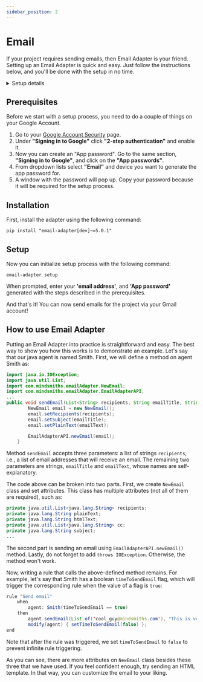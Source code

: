 ```yaml
---
sidebar_position: 2
---
```


# Email
If your project requires sending emails, then Email Adapter is your friend. Setting up an Email Adapter is quick and easy. Just follow the instructions below, and you'll be done with the setup in no time.

<details>
  <summary>Setup details</summary>
  <div>
    <div><p><b>Environment variables:</b></p>
        <ul>
            <li>PROJECT_EMAIL_ADDRESS</li>
            <li>PROJECT_EMAIL_PASSWORD</li>
        </ul>
    </div>
    <div>
        <p><b>Installation:</b></p>
        <ul>
            <li><code>pip install "email-adapter[dev]~=5.0.1"</code></li>
        </ul>
    </div>
    <div>
        <p><b>Initialize setup:</b></p>
        <ul><li><p><code>email-adapter setup</code></p></li></ul>
    </div>
  </div>
</details>


## Prerequisites
Before we start with a setup process, you need to do a couple of things on your Google Account.

1. Go to your [Google Account Security](https://myaccount.google.com/security) page.
2. Under **"Signing in to Google"** click **"2-step authentication"** and enable it.
3. Now you can create an "App password". Go to the same section, **"Signing in to Google"**, and click on the **"App passwords"**.
4. From dropdown lists select **"Email"** and device you want to generate the app password for.  
5. A window with the password will pop up. Copy your password because it will be required for the setup process.


## Installation
First, install the adapter using the following command:
```console
pip install "email-adapter[dev]~=5.0.1"
```

## Setup
Now you can initialize setup process with the following command:
```console
email-adapter setup
```
When prompted, enter your **'email address'**, and **'App password'** generated with the steps described in the prerequisites.

And that's it! You can now send emails for the project via your Gmail account! 

## How to use Email Adapter
Putting an Email Adapter into practice is straightforward and easy. The best way to show you how this works is to demonstrate an example. Let's say that our java agent is named Smith. First, we will define a method on agent Smith as:
```java
import java.io.IOException;
import java.util.List;
import com.mindsmiths.emailAdapter.NewEmail;
import com.mindsmiths.emailAdapter.EmailAdapterAPI;
...
public void sendEmail(List<String> recipients, String emailTitle, String emailText) throws IOException {
        NewEmail email = new NewEmail();
        email.setRecipients(recipients);
        email.setSubject(emailTitle);
        email.setPlainText(emailText);

        EmailAdapterAPI.newEmail(email);
    }
```
Method `sendEmail` accepts three parameters: a list of strings `recipients`, i.e., a list of email addresses that will receive an email. The remaining two parameters are strings, `emailTitle` and `emailText`, whose names are self-explanatory. 

The code above can be broken into two parts. First, we create `NewEmail` class and set attributes. This class has multiple attributes (not all of them are required), such as:
```java
private java.util.List<java.lang.String> recipients;
private java.lang.String plainText;
private java.lang.String htmlText;
private java.util.List<java.lang.String> cc;
private java.lang.String subject;
...
```
The second part is sending an email using `EmailAdapterAPI.newEmail()` method. Lastly, do not forget to add `throws IOException`. Otherwise, the method won't work.

Now, writing a rule that calls the above-defined method remains. For example, let's say that Smith has a boolean `timeToSendEmail` flag, which will trigger the corresponding rule when the value of a flag is `true`:
```java
rule "Send email"
    when
        agent: Smith(timeToSendEmail == true)
    then
        agent.sendEmail(List.of('cool_guy@mindsmiths.com'), "This is very important email!", "Some cool text goes here");
        modify(agent) { setTimeToSendEmail(false) };
end
```
Note that after the rule was triggered, we set `timeToSendEmail` to `false` to prevent infinite rule triggering.

As you can see, there are more attributes on `NewEmail` class besides these three that we have used. If you feel confident enough, try sending an HTML template. In that way, you can customize the email to your liking.